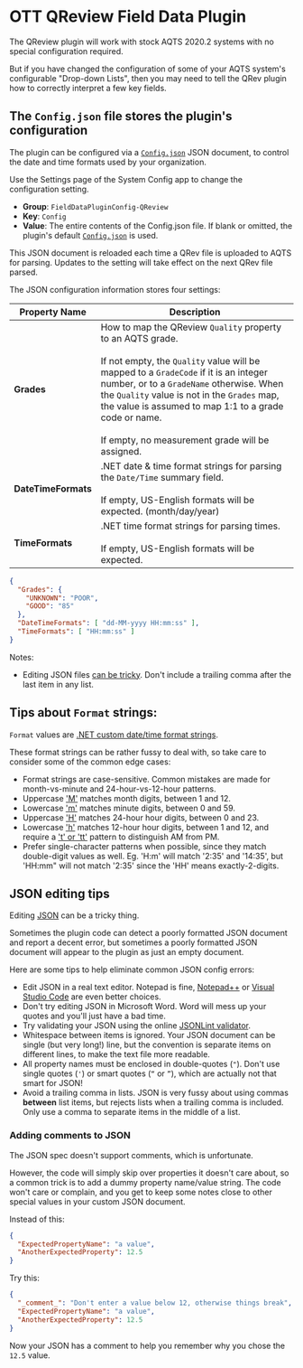 ﻿# OTT QReview Field Data Plugin

The QReview plugin will work with stock AQTS 2020.2 systems with no special configuration required.

But if you have changed the configuration of some of your AQTS system's configurable "Drop-down Lists", then you may need to tell the QRev plugin how to correctly interpret a few key fields.

## The `Config.json` file stores the plugin's configuration

The plugin can be configured via a [`Config.json`](./Config.json) JSON document, to control the date and time formats used by your organization.

Use the Settings page of the System Config app to change the configuration setting.
- **Group**: `FieldDataPluginConfig-QReview`
- **Key**: `Config`<br/>
- **Value**: The entire contents of the Config.json file. If blank or omitted, the plugin's default [`Config.json`](./Config.json) is used.

This JSON document is reloaded each time a QRev file is uploaded to AQTS for parsing. Updates to the setting will take effect on the next QRev file parsed.

The JSON configuration information stores four settings:

| Property Name | Description |
| --- | --- |
| **Grades** | How to map the QReview `Quality` property to an AQTS grade.<br/><br/>If not empty, the `Quality` value will be mapped to a `GradeCode` if it is an integer number, or to a `GradeName` otherwise. When the `Quality` value is not in the `Grades` map, the value is assumed to map 1:1 to a grade code or name.<br/><br/>If empty, no measurement grade will be assigned. |
| **DateTimeFormats** | .NET date & time format strings for parsing the `Date/Time` summary field.<br/><br/>If empty, US-English formats will be expected. (month/day/year) |
| **TimeFormats** | .NET time format strings for parsing times.<br/><br/>If empty, US-English formats will be expected. |

```json
{
  "Grades": {
    "UNKNOWN": "POOR",
    "GOOD": "85"
  },
  "DateTimeFormats": [ "dd-MM-yyyy HH:mm:ss" ],
  "TimeFormats": [ "HH:mm:ss" ]
}
```

Notes:
- Editing JSON files [can be tricky](#json-editing-tips). Don't include a trailing comma after the last item in any list.

## Tips about `Format` strings:
`Format` values are [.NET custom date/time format strings](https://docs.microsoft.com/en-us/dotnet/standard/base-types/custom-date-and-time-format-strings).

These format strings can be rather fussy to deal with, so take care to consider some of the common edge cases:
- Format strings are case-sensitive. Common mistakes are made for month-vs-minute and 24-hour-vs-12-hour patterns.
- Uppercase ['M'](https://docs.microsoft.com/en-us/dotnet/standard/base-types/custom-date-and-time-format-strings#M_Specifier) matches month digits, between 1 and 12.
- Lowercase ['m'](https://docs.microsoft.com/en-us/dotnet/standard/base-types/custom-date-and-time-format-strings#mSpecifier) matches minute digits, between 0 and 59.
- Uppercase ['H'](https://docs.microsoft.com/en-us/dotnet/standard/base-types/custom-date-and-time-format-strings#H_Specifier) matches 24-hour hour digits, between 0 and 23.
- Lowercase ['h'](https://docs.microsoft.com/en-us/dotnet/standard/base-types/custom-date-and-time-format-strings#hSpecifier) matches 12-hour hour digits, between 1 and 12, and require a ['t' or 'tt'](https://docs.microsoft.com/en-us/dotnet/standard/base-types/custom-date-and-time-format-strings#tSpecifier) pattern to distinguish AM from PM.
- Prefer single-character patterns when possible, since they match double-digit values as well. Eg. 'H:m' will match '2:35' and '14:35', but 'HH:mm" will not match '2:35' since the 'HH' means exactly-2-digits.

## JSON editing tips

Editing [JSON](https://json.org) can be a tricky thing.

Sometimes the plugin code can detect a poorly formatted JSON document and report a decent error, but sometimes a poorly formatted JSON document will appear to the plugin as just an empty document.

Here are some tips to help eliminate common JSON config errors:
- Edit JSON in a real text editor. Notepad is fine, [Notepad++](https://notepad-plus-plus.org/) or [Visual Studio Code](https://code.visualstudio.com/) are even better choices.
- Don't try editing JSON in Microsoft Word. Word will mess up your quotes and you'll just have a bad time.
- Try validating your JSON using the online [JSONLint validator](https://jsonlint.com/).
- Whitespace between items is ignored. Your JSON document can be single (but very long!) line, but the convention is separate items on different lines, to make the text file more readable.
- All property names must be enclosed in double-quotes (`"`). Don't use single quotes (`'`) or smart quotes (`“` or `”`), which are actually not that smart for JSON!
- Avoid a trailing comma in lists. JSON is very fussy about using commas **between** list items, but rejects lists when a trailing comma is included. Only use a comma to separate items in the middle of a list.

### Adding comments to JSON

The JSON spec doesn't support comments, which is unfortunate.

However, the code will simply skip over properties it doesn't care about, so a common trick is to add a dummy property name/value string. The code won't care or complain, and you get to keep some notes close to other special values in your custom JSON document.

Instead of this:

```json
{
  "ExpectedPropertyName": "a value",
  "AnotherExpectedProperty": 12.5 
}
```

Try this:

```json
{
  "_comment_": "Don't enter a value below 12, otherwise things break",
  "ExpectedPropertyName": "a value",
  "AnotherExpectedProperty": 12.5 
}
```

Now your JSON has a comment to help you remember why you chose the `12.5` value.

